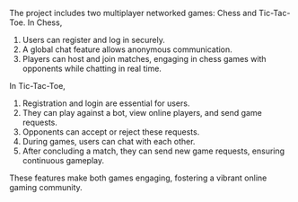 The project includes two multiplayer networked games: Chess and Tic-Tac-Toe.
In Chess,
1. Users can register and log in securely.
2. A global chat feature allows anonymous communication.
3. Players can host and join matches, engaging in chess games with opponents while chatting in real time.

In Tic-Tac-Toe, 
1. Registration and login are essential for users.
2. They can play against a bot, view online players, and send game requests.
3. Opponents can accept or reject these requests.
4. During games, users can chat with each other.
5. After concluding a match, they can send new game requests, ensuring continuous gameplay.


These features make both games engaging, fostering a vibrant online gaming community.
